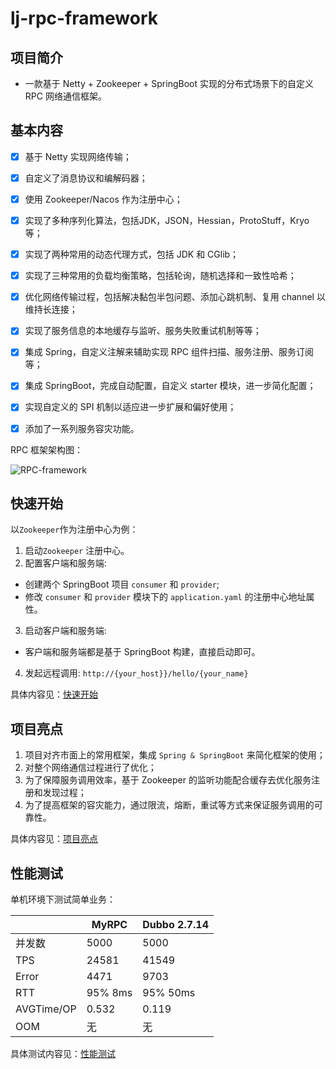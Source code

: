 # lj-rpc-framework

## 项目简介

- 一款基于 Netty + Zookeeper + SpringBoot 实现的分布式场景下的自定义 RPC 网络通信框架。



## 基本内容

- [x] 基于 Netty 实现网络传输；
- [x] 自定义了消息协议和编解码器；
- [x] 使用 Zookeeper/Nacos 作为注册中心；
- [x] 实现了多种序列化算法，包括JDK，JSON，Hessian，ProtoStuff，Kryo等；
- [x] 实现了两种常用的动态代理方式，包括 JDK 和 CGlib；
- [x] 实现了三种常用的负载均衡策略，包括轮询，随机选择和一致性哈希；
- [x] 优化网络传输过程，包括解决黏包半包问题、添加心跳机制、复用 channel 以维持长连接；
- [x] 实现了服务信息的本地缓存与监听、服务失败重试机制等等；
- [x] 集成 Spring，自定义注解来辅助实现 RPC 组件扫描、服务注册、服务订阅等；
- [x] 集成 SpringBoot，完成自动配置，自定义 starter 模块，进一步简化配置；
- [x] 实现自定义的 SPI 机制以适应进一步扩展和偏好使用；
- [x] 添加了一系列服务容灾功能。



RPC 框架架构图：

![RPC-framework](https://liujue.oss-cn-hangzhou.aliyuncs.com/img/202408121432779.png)



## 快速开始

以`Zookeeper`作为注册中心为例：

1. 启动`Zookeeper` 注册中心。
2. 配置客户端和服务端:

- 创建两个 SpringBoot 项目 `consumer` 和 `provider`;
- 修改 `consumer` 和 `provider` 模块下的 `application.yaml` 的注册中心地址属性。

3. 启动客户端和服务端:
- 客户端和服务端都是基于 SpringBoot 构建，直接启动即可。

4. 发起远程调用: `http://{your_host}}/hello/{your_name}`



具体内容见：[快速开始](./docs/quickStart.md)



## 项目亮点

1. 项目对齐市面上的常用框架，集成 `Spring & SpringBoot` 来简化框架的使用；
2. 对整个网络通信过程进行了优化；
3. 为了保障服务调用效率，基于 Zookeeper 的监听功能配合缓存去优化服务注册和发现过程；
4. 为了提高框架的容灾能力，通过限流，熔断，重试等方式来保证服务调用的可靠性。



具体内容见：[项目亮点](./docs/highlight.md)



## 性能测试

单机环境下测试简单业务：

|            | MyRPC   | Dubbo 2.7.14 |
| ---------- | ------- | ------------ |
| 并发数     | 5000    | 5000         |
| TPS        | 24581   | 41549        |
| Error      | 4471    | 9703         |
| RTT        | 95% 8ms | 95% 50ms     |
| AVGTime/OP | 0.532   | 0.119        |
| OOM        | 无      | 无           |



具体测试内容见：[性能测试](./docs/benchmark.md)
